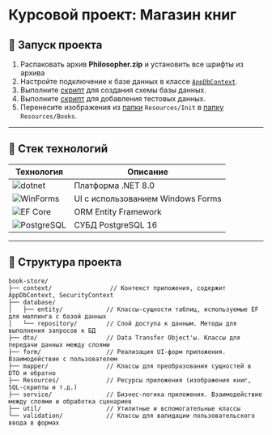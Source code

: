 # Курсовой проект: **Магазин книг**

## 🚀 Запуск проекта

1. Распаковать архив __Philosopher.zip__ и установить все шрифты из архива
2. Настройте подключение к базе данных в классе [`AppDbContext`](book-store/context/AppDbContext.cs).
3. Выполните [скрипт](book-store/Resources/Sql/schema.sql) для создания схемы базы данных.
4. Выполните [скрипт](book-store/Resources/Sql/init.sql) для добавления тестовых данных.
5. Перенесите изображения из [папки](book-store/Resources/Init/Books) `Resources/Init` в [папку](book-store/Resources/Books) `Resources/Books`.

---

## 🧰 Стек технологий

| Технология             | Описание                         |
|------------------------|----------------------------------|
| ![dotnet](https://img.shields.io/badge/.NET-8.0-blueviolet?logo=dotnet)           | Платформа .NET 8.0 |
| ![WinForms](https://img.shields.io/badge/Windows%20Forms-UI-lightgrey?logo=windows) | UI с использованием Windows Forms |
| ![EF Core](https://img.shields.io/badge/Entity%20Framework-ORM-green?logo=entity-framework) | ORM Entity Framework |
| ![PostgreSQL](https://img.shields.io/badge/PostgreSQL-16-blue?logo=postgresql)    | СУБД PostgreSQL 16 |

---

## 📁 Структура проекта

```
book-store/
├── context/                // Контекст приложения, содержит AppDbContext, SecurityContext
├── database/
│   ├── entity/            // Классы-сущности таблиц, используемые EF для маппинга с базой данных
│   └── repository/        // Слой доступа к данным. Методы для выполнения запросов к БД
├── dto/                   // Data Transfer Object'ы. Классы для передачи данных между слоями
├── form/                  // Реализация UI-форм приложения. Взаимодействие с пользователем
├── mapper/                // Классы для преобразования сущностей в DTO и обратно
├── Resources/             // Ресурсы приложения (изображения книг, SQL-скрипты и т.д.)
├── service/               // Бизнес-логика приложения. Взаимодействие между слоями и обработка сценариев
├── util/                  // Утилитные и вспомогательные классы
└── validation/            // Классы для валидации пользовательского ввода в формах
```